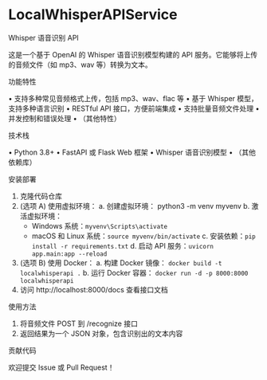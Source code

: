 # LocalWhisperAPIService
Whisper 语音识别 API

这是一个基于 OpenAI 的 Whisper 语音识别模型构建的 API 服务。它能够将上传的音频文件（如 mp3、wav 等）转换为文本。

功能特性

• 支持多种常见音频格式上传，包括 mp3、wav、flac 等
• 基于 Whisper 模型，支持多种语言识别
• RESTful API 接口，方便前端集成
• 支持批量音频文件处理
• 并发控制和错误处理
• （其他特性）

技术栈

• Python 3.8+
• FastAPI 或 Flask Web 框架
• Whisper 语音识别模型
• （其他依赖库）

安装部署

1. 克隆代码仓库
2. (选项 A) 使用虚拟环境：
   a. 创建虚拟环境：
      python3 -m venv myvenv
   b. 激活虚拟环境：
      - Windows 系统：`myvenv\Scripts\activate`
      - macOS 和 Linux 系统：`source myvenv/bin/activate`
   c. 安装依赖：`pip install -r requirements.txt`
   d. 启动 API 服务：`uvicorn app.main:app --reload`
3. (选项 B) 使用 Docker：
   a. 构建 Docker 镜像：
      `docker build -t localwhisperapi .`
   b. 运行 Docker 容器：
      `docker run -d -p 8000:8000 localwhisperapi`
4. 访问 http://localhost:8000/docs 查看接口文档

使用方法

1. 将音频文件 POST 到 /recognize 接口
2. 返回结果为一个 JSON 对象，包含识别出的文本内容

贡献代码

欢迎提交 Issue 或 Pull Request！
